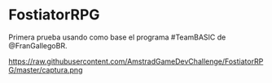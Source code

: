 # FostiatorRPG

Primera prueba usando como base el programa #TeamBASIC de @FranGallegoBR.

https://raw.githubusercontent.com/AmstradGameDevChallenge/FostiatorRPG/master/captura.png
